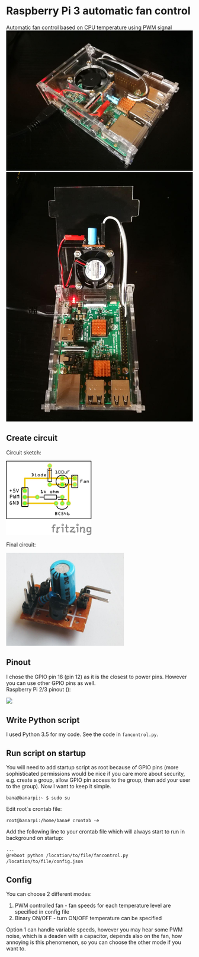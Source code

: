 # Raspberry Pi 3 automatic fan control
Automatic fan control based on CPU temperature using PWM signal
![alt text](./images/upper_view.jpg)
![alt text](./images/open_case.jpg)

## Create circuit
Circuit sketch:  
  
<img src="images/sketch.jpg"  height="200">

Final circuit:  
  
<img src="images/circuit.jpg"  height="250">

## Pinout
I chose the GPIO pin 18 (pin 12) as it is the closest to power pins. However you can use other GPIO pins as well.  
Raspberry Pi 2/3 pinout ():
  
<img src="https://camo.githubusercontent.com/c3197e779c0fbb43b610f7260099065c2c9629d1/68747470733a2f2f646f63732e6d6963726f736f66742e636f6d2f656e2d75732f77696e646f77732f696f742d636f72652f6d656469612f70696e6d617070696e67737270692f7270325f70696e6f75742e706e67"  width="500">

## Write Python script
I used Python 3.5 for my code. See the code in ```fancontrol.py```.


## Run script on startup
You will need to add startup script as root because of GPIO pins (more sophisticated permissions would be nice if you care more about security, e.g. create a group, allow GPIO pin access to the group, then add your user to the group). Now I want to keep it simple.
```console
bana@banarpi:~ $ sudo su
```

Edit root´s crontab file:
```console
root@banarpi:/home/bana# crontab -e
```

Add the following line to your crontab file which will always start to run in background on startup:
```shell
...
@reboot python /location/to/file/fancontrol.py /location/to/file/config.json
```

## Config
You can choose 2 different modes:
1. PWM controlled fan - fan speeds for each temperature level are specified in config file
2. Binary ON/OFF - turn ON/OFF temperature can be specified

Option 1 can handle variable speeds, however you may hear some PWM noise, which is a deaden with a capacitor, depends also on the fan, how annoying is this phenomenon, so you can choose the other mode if you want to.  
